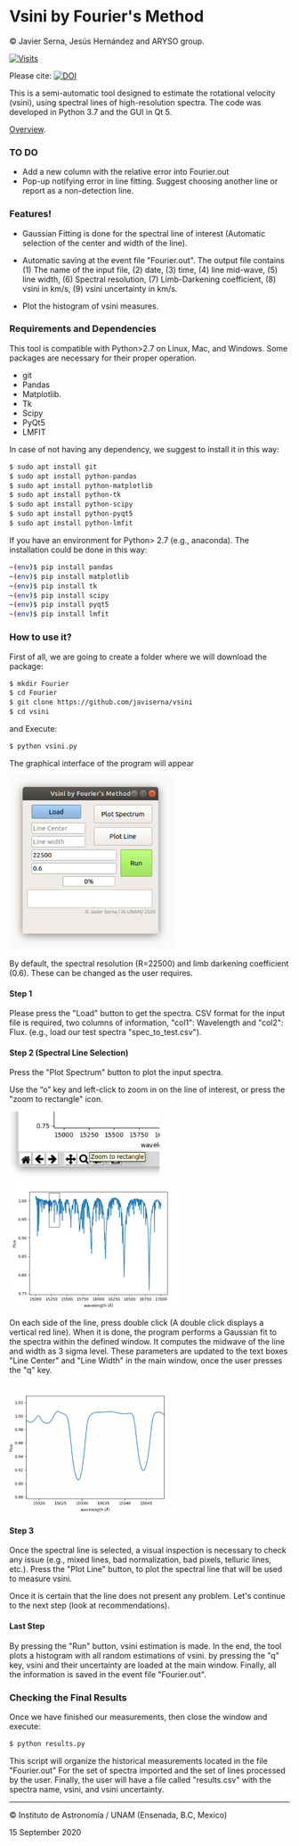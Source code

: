 # Vsini by Fourier's Method

© Javier Serna, Jesús Hernández and ARYSO group.

[![Visits](https://hits.seeyoufarm.com/api/count/incr/badge.svg?url=https://github.com/javiserna/vsini)](https://hits.seeyoufarm.com)

Please cite:
[![DOI](https://img.shields.io/badge/DOI-10.3847%2F1538--4357%2FAC300A-blue)](https://doi.org/10.3847/1538-4357/AC300A)

This is a semi-automatic tool designed to estimate the rotational velocity (vsini), using spectral lines of high-resolution spectra. The code was developed in Python 3.7 and the GUI in Qt 5.

[Overview](https://docs.google.com/presentation/d/1Cp8NaBN0EEg1mPtAIRAs3g8YdRQxtVRPUWPVnEFa0lI/edit?usp=sharing).

### TO DO
- Add a new column with the relative error into Fourier.out
- Pop-up notifying error in line fitting. Suggest choosing another line or report as a non-detection line.

### Features!

  - Gaussian Fitting is done for the spectral line of interest (Automatic selection of the center and width of the line).

  - Automatic saving at the event file "Fourier.out".  The output file contains (1) The name of the input file, (2) date, (3) time, (4) line mid-wave, (5) line width, (6) Spectral resolution, (7) Limb-Darkening coefficient, (8) vsini in km/s, (9) vsini uncertainty in km/s.
  - Plot the histogram of vsini measures.

### Requirements and Dependencies

This tool is compatible with Python>2.7 on Linux, Mac, and Windows. Some packages are necessary for their proper operation.

* git
* Pandas
* Matplotlib.
* Tk
* Scipy
* PyQt5
* LMFIT

In case of not having any dependency, we suggest to install it in this way:

```zsh
$ sudo apt install git
$ sudo apt install python-pandas
$ sudo apt install python-matplotlib
$ sudo apt install python-tk
$ sudo apt install python-scipy
$ sudo apt install python-pyqt5
$ sudo apt install python-lmfit
```

If you have an environment for Python> 2.7 (e.g., anaconda). The installation could be done in this way:

```zsh
~(env)$ pip install pandas
~(env)$ pip install matplotlib
~(env)$ pip install tk
~(env)$ pip install scipy
~(env)$ pip install pyqt5
~(env)$ pip install lmfit
```

### How to use it?

First of all, we are going to create a folder where we will download the package:

```zsh
$ mkdir Fourier
$ cd Fourier
$ git clone https://github.com/javiserna/vsini
$ cd vsini
```

and Execute:

```zsh
$ python vsini.py
```

The graphical interface of the program will appear

<img src="https://raw.githubusercontent.com/javiserna/vsini/master/Images/fourier.png" alt="Interfaz Gráfica" style="zoom:80%;" />

By default, the spectral resolution (R=22500) and limb darkening coefficient (0.6). These can be changed as the user requires. 

#### Step 1

Please press the "Load" button to get the spectra. CSV format for the input file is required, two columns of information, "col1": Wavelength and "col2": Flux. (e.g., load our test spectra "spec_to_test.csv").

#### Step 2 (Spectral Line Selection)

Press the "Plot Spectrum" button to plot the input spectra. 

Use the “o” key and left-click to zoom in on the line of interest, or press the "zoom to rectangle" icon.



<img src="https://raw.githubusercontent.com/javiserna/vsini/master/Images/Screenshot_from_2020-08-06_18-30-17.png" style="zoom:80%;" />

<img src="https://raw.githubusercontent.com/javiserna/vsini/master/Images/Screenshot_from_2020-08-06_18-30-34.png" style="zoom: 50%;" />





On each side of the line, press double click (A double click displays a vertical red line). When it is done, the program performs a Gaussian fit to the spectra within the defined window. It computes the midwave of the line and width as 3 sigma level. These parameters are updated to the text boxes  "Line Center" and "Line Width" in the main window, once the user presses the "q" key.

<img src="https://raw.githubusercontent.com/javiserna/vsini/master/Images/lineselection.gif" style="zoom: 50%;" />

#### Step 3

Once the spectral line is selected, a visual inspection is necessary to check any issue  (e.g., mixed lines, bad normalization, bad pixels, telluric lines, etc.). Press the "Plot Line" button, to plot the spectral line that will be used to measure vsini. 

Once it is certain that the line does not present any problem. Let's continue to the next step (look at recommendations).

#### Last Step

By pressing the "Run" button, vsini estimation is made. In the end, the tool plots a histogram with all random estimations of vsini. by pressing the "q" key, vsini and their uncertainty are loaded at the main window. Finally, all the information is saved in the event file "Fourier.out".

### Checking the Final Results

Once we have finished our measurements, then close the window and execute: 

```zsh
$ python results.py
```
This script will organize the historical measurements located in the file "Fourier.out" For the set of spectra imported and the set of lines processed by the user. Finally, the user will have a file called "results.csv" with the spectra name, vsini, and vsini uncertainty.

------

© Instituto de Astronomía / UNAM (Ensenada, B.C, Mexico)

15 September 2020
